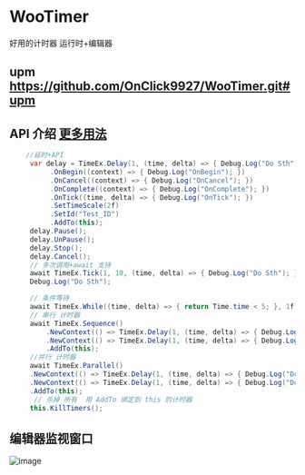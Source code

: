 # WooTimer
好用的计时器 运行时+编辑器
## upm https://github.com/OnClick9927/WooTimer.git#upm
## API 介绍   [更多用法](.//Assets/WooTimer/Runtime/TimeEx.cs)
``` csharp
    //延时+API
     var delay = TimeEx.Delay(1, (time, delta) => { Debug.Log("Do Sth"); })
          .OnBegin((context) => { Debug.Log("OnBegin"); })
          .OnCancel((context) => { Debug.Log("OnCancel"); })
          .OnComplete((context) => { Debug.Log("OnComplete"); })
          .OnTick((time, delta) => { Debug.Log("OnTick"); })
          .SetTimeScale(2f)
          .SetId("Test_ID")
          .AddTo(this);
     delay.Pause();
     delay.UnPause();
     delay.Stop();
     delay.Cancel();
     // 多次调用+await 支持
     await TimeEx.Tick(1, 10, (time, delta) => { Debug.Log("Do Sth"); }).AddTo(this);
     Debug.Log("Do Sth");

     // 条件等待
     await TimeEx.While((time, delta) => { return Time.time < 5; }, 1f).AddTo(this);
     // 串行 计时器
     await TimeEx.Sequence()
         .NewContext(() => TimeEx.Delay(1, (time, delta) => { Debug.Log("Do Sth"); }))
         .NewContext(() => TimeEx.Delay(1, (time, delta) => { Debug.Log("Do Sth"); }))
         .AddTo(this);
     //并行 计时器
     await TimeEx.Parallel()
     .NewContext(() => TimeEx.Delay(1, (time, delta) => { Debug.Log("Do Sth"); }))
     .NewContext(() => TimeEx.Delay(1, (time, delta) => { Debug.Log("Do Sth"); }))
     .AddTo(this);
      // 杀掉 所有  用 AddTo 绑定到 this 的计时器
     this.KillTimers();
```
## 编辑器监视窗口
![image](https://github.com/user-attachments/assets/cfde0fb9-7d81-44f9-9fda-167f2e828ca1)
